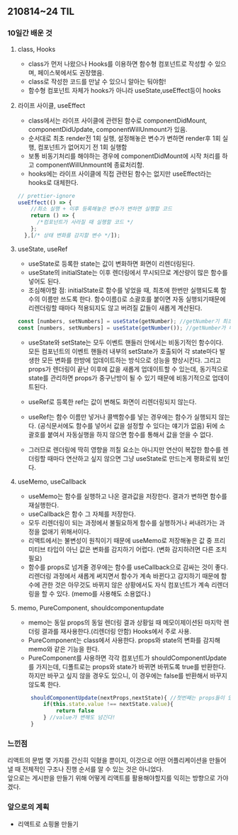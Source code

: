 ## 210814~24 TIL

### 10일간 배운 것

1. class, Hooks
   - class가 먼저 나왔으나 Hooks를 이용하면 함수형 컴포넌트로 작성할 수 있으며, 페이스북에서도 권장했음.
   - class로 작성한 코드를 만날 수 있으니 알아는 둬야함!
   - 함수형 컴포넌트 자체가 hooks가 아니라 useState,useEffect등이 hooks
2. 라이프 사이클, useEffect

   - class에서는 라이프 사이클에 관련된 함수로 componentDidMount, componentDidUpdate, componentWillUnmount가 있음.
   - 순서대로 최초 render전 1회 실행, 설정해놓은 변수가 변하면 render후 1회 실행, 컴포넌트가 없어지기 전 1회 실행함
   - 보통 비동기처리를 해야하는 경우에 componentDidMount에 시작 처리를 하고 componentWillUnmount에 종료처리함.
   - hooks에는 라이프 사이클에 직접 관련된 함수는 없지만 useEffect라는 hooks로 대체한다.

   ```javascript
   // prettier-ignore
   useEffect(() => {
       //최소 실행 + 이후 등록해놓은 변수가 변하면 실행할 코드
       return () => {
         /*컴포넌트가 사라질 때 실행할 코드 */
       };
     },[/* 상태 변화를 감지할 변수 */]);
   ```

3. useState, useRef

   - useState로 등록한 state는 값이 변화하면 화면이 리렌더링된다.
   - useState의 initialState는 이후 렌더링에서 무시되므로 계산량이 많은 함수를 넣어도 된다.
   - 조심해야할 점: initialState로 함수를 넣었을 때, 최초에 한번만 실행되도록 함수의 이름만 쓰도록 한다. 함수이름()로 소괄호를 붙이면 자동 실행되기때문에 리렌더링할 때마다 적용되지도 않고 버려질 값들이 새롭게 계산된다.

   ```javascript
   const [numbers, setNumbers] = useState(getNumber); //getNumber기 최초 한번 실행
   const [numbers, setNumbers] = useState(getNumber()); //getNumber가 매 리렌더링때마다 계산된다. 리턴값이 numbers에 대입되진 않는다.
   ```

   - useState와 setState는 모두 이벤트 핸들러 안에서는 비동기적인 함수이다. 모든 컴포넌트의 이벤트 핸들러 내부의 setState가 호출되어 각 state마다 발생한 모든 변화를 한방에 업데이트하는 방식으로 성능을 향상시킨다. 그리고 props가 렌더링이 끝난 이후에 값을 새롭게 업데이트할 수 있는데, 동기적으로 state를 관리하면 props가 중구난방이 될 수 있기 때문에 비동기적으로 업데이트된다.

   - useRef로 등록한 ref는 값이 변해도 화면이 리렌더링되지 않는다.
   - useRef는 함수 이름만 넣거나 콜백함수를 넣는 경우에는 함수가 실행되지 않는다. (공식문서에도 함수를 넣어서 값을 설정할 수 있다는 얘기가 없음) 뒤에 소괄호를 붙여서 자동실행을 하지 않으면 함수를 통해서 값을 얻을 수 없다.
   - 그러므로 렌더링에 딱히 영향을 끼칠 요소는 아니지만 연산이 복잡한 함수를 렌더링할 때마다 연산하고 싶지 않으면 그냥 useState로 만드는게 평화로워 보인다.

4. useMemo, useCallback
   - useMemo는 함수를 실행하고 나온 결과값을 저장한다. 결과가 변하면 함수를 재실행한다.
   - useCallback은 함수 그 자체를 저장한다.
   - 모두 리렌더링이 되는 과정에서 불필요하게 함수를 실행하거나 써내려가는 과정을 없애기 위해서이다.
   - 리액트에서는 불변성이 원칙이기 때문에 useMemo로 저장해놓은 값 중 프리미티브 타입이 아닌 값은 변화를 감지하기 어렵다. (변화 감지하려면 다른 조치 필요)
   - 함수를 props로 넘겨줄 경우에는 함수를 useCallback으로 감싸는 것이 좋다. 리렌더링 과정에서 새롭게 써지면서 함수가 계속 바뀐다고 감지하기 때문에
     함수에 관한 것은 아무것도 바뀌지 않은 상황에서도 자식 컴포넌트가 계속 리렌더링을 할 수 있다. (memo를 사용해도 소용없다.)
5. memo, PureComponent, shouldcomponentupdate
   - memo는 동일 props의 동일 렌더링 결과 상황일 때 메모이제이션된 마지막 렌더링 결과를 재사용한다.(리렌더링 안함) Hooks에서 주로 사용.
   - PureComponent는 class에서 사용한다. props와 state의 변화를 감지해 memo와 같은 기능을 한다.
   - PureComponent를 사용하면 각각 컴포넌트가 shouldComponentUpdate를 가지는데, 디폴트로는 props와 state가 바뀌면 바뀌도록 true를 반환한다. 하지만 바꾸고 싶지 않을 경우도 있으니, 이 경우에는 false를 반환해서 바꾸지 않도록 한다.
   ```javascript
       shouldComponentUpdate(nextProps,nextState){ //첫번째는 props들이 있고 두번째는 state가 들어있음.
           if(this.state.value !== nextState.value){
               return false
           } //value가 변해도 넘긴다!
       }
   ```

### 느낀점

<p>리액트의 문법 몇 가지를 간신히 익혔을 뿐이지, 이것으로 어떤 어플리케이션을 만들어낼 때 전체적인 구조나 진행 순서를 알 수 있는 것은 아니었다.<br/>
앞으로는 게시판을 만들기 위해 어떻게 리액트를 활용해야할지를 익히는 방향으로 가야겠다.
</p>

### 앞으로의 계획

- 리액트로 쇼핑몰 만들기

